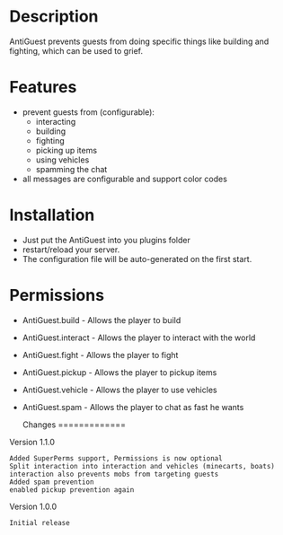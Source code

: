  Description
=============

AntiGuest prevents guests from doing specific things like building and fighting, which can be used to grief.


 Features
=============

- prevent guests from (configurable):
    - interacting
    - building
    - fighting 
    - picking up items
    - using vehicles
    - spamming the chat
- all messages are configurable and support color codes


Installation
=============

- Just put the AntiGuest into you plugins folder
- restart/reload your server.
- The configuration file will be auto-generated on the first start.


 Permissions
=============

- AntiGuest.build - Allows the player to build
- AntiGuest.interact - Allows the player to interact with the world
- AntiGuest.fight - Allows the player to fight
- AntiGuest.pickup - Allows the player to pickup items
- AntiGuest.vehicle - Allows the player to use vehicles
- AntiGuest.spam - Allows the player to chat as fast he wants


  Changes
=============

Version 1.1.0

    Added SuperPerms support, Permissions is now optional
    Split interaction into interaction and vehicles (minecarts, boats)
    interaction also prevents mobs from targeting guests
    Added spam prevention
    enabled pickup prevention again

Version 1.0.0

    Initial release